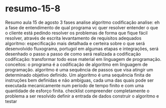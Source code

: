 # resumo-15-8

Resumo aula 15 de agosto
3 fases analise algoritmo codificação analise: eh a fase de entendimento de qual programa vc quer resolver entender o que o cliente está pedindo resolver os problemas de forma que fique fácil resolver, através de escrita levantamento de requisitos adequados algoritmo: especificação mais detalhada e certeira sobre o que será desenvolvido fluxograma, portugol em algumas etapas e integrações, será desenhado o passo a passo de como será realizada a codificação codificação: transformar todo esse material em linguagem de programação. conceitos: o programa é a codificação de algoritmo em linguagem de programação. algoritmo é uma sequência de passos que visa atingir um determinado objetivo definido. Um algoritmo é uma sequência finita de instruções bem definidas e não ambíguas, cada uma das quais pode ser executada mecanicamente num período de tempo finito e com uma quantidade de esforço finita. checklist compreender completamente o problema a ser resolvido definir a entrada de dados construir o algoritmo e testar
